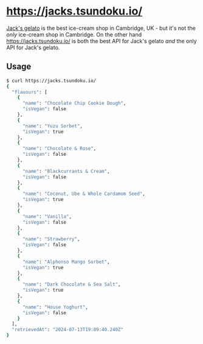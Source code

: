 # https://jacks.tsundoku.io/

[Jack's gelato](https://www.jacksgelato.com/) is the best ice-cream shop
in Cambridge, UK - but it's not the *only* ice-cream shop in Cambridge.
On the other hand https://jacks.tsundoku.io/ is both the best API for
Jack's gelato *and* the only API for Jack's gelato.

## Usage

```bash
$ curl https://jacks.tsundoku.io/
{
  "flavours": [
    {
      "name": "Chocolate Chip Cookie Dough",
      "isVegan": false
    },
    {
      "name": "Yuzu Sorbet",
      "isVegan": true
    },
    {
      "name": "Chocolate & Rose",
      "isVegan": false
    },
    {
      "name": "Blackcurrants & Cream",
      "isVegan": false
    },
    {
      "name": "Coconut, Ube & Whole Cardamom Seed",
      "isVegan": true
    },
    {
      "name": "Vanilla",
      "isVegan": false
    },
    {
      "name": "Strawberry",
      "isVegan": false
    },
    {
      "name": "Alphonso Mango Sorbet",
      "isVegan": true
    },
    {
      "name": "Dark Chocolate & Sea Salt",
      "isVegan": true
    },
    {
      "name": "House Yoghurt",
      "isVegan": false
    }
  ],
  "retrievedAt": "2024-07-13T19:09:40.240Z"
}
```

